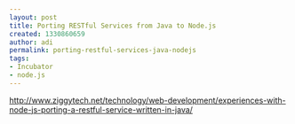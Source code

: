```yaml
---
layout: post
title: Porting RESTful Services from Java to Node.js
created: 1330860659
author: adi
permalink: porting-restful-services-java-nodejs
tags:
- Incubator
- node.js
---
```

<p><a href="http://www.ziggytech.net/technology/web-development/experiences-with-node-js-porting-a-restful-service-written-in-java/">http://www.ziggytech.net/technology/web-development/experiences-with-node-js-porting-a-restful-service-written-in-java/</a></p>
<p>&nbsp;</p>
